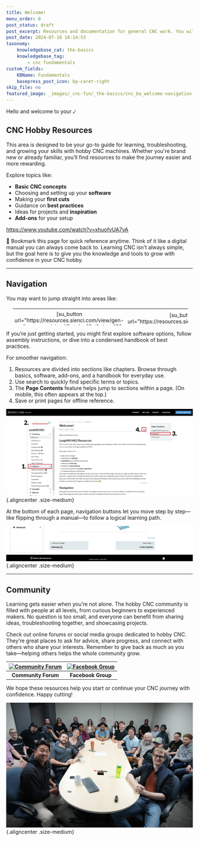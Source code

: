 ```yaml
---
title: Welcome!
menu_order: 0
post_status: draft
post_excerpt: Resources and documentation for general CNC work. You will find info about routers, software, end mills, add ons, and more  - everything you need to get started.
post_date: 2024-07-18 18:14:53
taxonomy:
    knowledgebase_cat: the-basics
    knowledgebase_tag:
        - cnc fundamentals
custom_fields:
    KBName: Fundamentals
    basepress_post_icon: bp-caret-right
skip_file: no
featured_image: _images/_cnc-fun/_the-basics/cnc_ba_welcome-navigation.jpg
---
```


Hello and welcome to your ⤦

## CNC Hobby Resources

This area is designed to be your go-to guide for learning, troubleshooting, and growing your skills with hobby CNC machines. Whether you're brand new or already familiar, you’ll find resources to make the journey easier and more rewarding.

Explore topics like:

- **Basic CNC concepts**  
- Choosing and setting up your **software**
- Making your **first cuts**  
- Guidance on **best practices**  
- Ideas for projects and **inspiration**  
- **Add-ons** for your setup  

https://www.youtube.com/watch?v=xhuofvUA7vA

📌 Bookmark this page for quick reference anytime. Think of it like a digital manual you can always come back to. Learning CNC isn’t always simple, but the goal here is to give you the knowledge and tools to grow with confidence in your CNC hobby.

---

## Navigation

You may want to jump straight into areas like:

<table class="community-table" style="height: 50px; width: 95%; margin-left: auto; margin-right: auto; text-align: center; border-collapse: collapse; table-layout: fixed; padding: 5px !important; border: none !important;">
<tbody>
<tr>
<td style="text-align: center; padding: 5px; border: none;">[su_button url="https://resources.sienci.com/view/gen-software-explained/" style="flat" size="8" radius="3" background="var(--sl-blue)" color="#FFFFFF" center="yes"]💻 Software[/su_button]</td>
<td style="text-align: center; padding: 5px; border: none;">[su_button url="https://resources.sienci.com/view/gen-touchplate/" style="flat" size="8" radius="3" background="var(--sl-blue)" color="#FFFFFF" center="yes"]🔧 Add-Ons[/su_button]</td>
<td style="text-align: center; padding: 5px; border: none;">[su_button url="https://resources.sienci.com/view/gen-running-jobs/" style="flat" size="8" radius="3" background="var(--sl-blue)" color="#FFFFFF" center="yes"]📔 Handbook[/su_button]</td>
</tr>
</tbody>
</table>

If you’re just getting started, you might first explore software options, follow assembly instructions, or dive into a condensed handbook of best practices.

For smoother navigation:

1. Resources are divided into sections like chapters. Browse through basics, software, add-ons, and a handbook for everyday use.  
2. Use search to quickly find specific terms or topics.  
3. The **Page Contents** feature helps jump to sections within a page. (On mobile, this often appears at the top.)  
4. Save or print pages for offline reference.  

![](/_images/_cnc-fun/_the-basics/cnc_ba_welcome-navigation.jpg){.aligncenter .size-medium}

At the bottom of each page, navigation buttons let you move step by step—like flipping through a manual—to follow a logical learning path.

![](/_images/_cnc-fun/_the-basics/cnc_ba_welcome-navigation2.jpg){.aligncenter .size-medium}

---

## Community

Learning gets easier when you’re not alone. The hobby CNC community is filled with people at all levels, from curious beginners to experienced makers. No question is too small, and everyone can benefit from sharing ideas, troubleshooting together, and showcasing projects.

Check out online forums or social media groups dedicated to hobby CNC. They’re great places to ask for advice, share progress, and connect with others who share your interests. Remember to give back as much as you take—helping others helps the whole community grow.

| [![Community Forum](https://resources.sienci.com/wp-content/uploads/2021/06/Icon2-scaled-1.jpg)](https://forum.sienci.com/) | [![Facebook Group](https://resources.sienci.com/wp-content/uploads/2021/06/Icon1-scaled-1.jpg)](https://www.facebook.com/groups/mill.one/) |
| :--------------------------------------------------------------------------------------------------------------------------: | :---------------------------------------------------------------------------------------------------------------------------------------: |
| **Community Forum**                                                                                                          | **Facebook Group**                                                                                                                       |

We hope these resources help you start or continue your CNC journey with confidence. Happy cutting!

![](/_images/_cnc-fun/_the-basics/cnc_ba_welcome-team.JPG){.aligncenter .size-medium}
